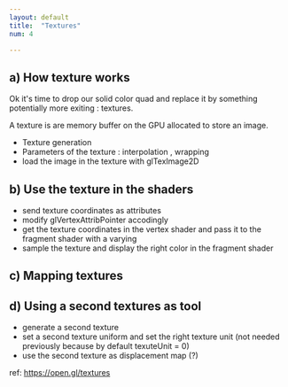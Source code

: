 ```yaml
---
layout: default
title:  "Textures"
num: 4

---
```



## a) How texture works

Ok it's time to drop our solid color quad and replace it by something potentially more exiting : textures. 

A texture is are memory buffer on the GPU allocated to store an image.  

* Texture generation
* Parameters of the texture : interpolation , wrapping
* load the image in the texture with glTexImage2D

## b) Use the texture in the shaders

* send texture coordinates as attributes
* modify glVertexAttribPointer accodingly
* get the texture coordinates in the vertex shader and pass it to the fragment shader with a varying
* sample the texture and display the right color in the fragment shader

## c) Mapping textures



## d) Using a second textures as tool
* generate a second texture
* set a second texture uniform and set the right texture unit (not needed previously because by default texuteUnit = 0)
* use the second texture as displacement map (?)

ref: https://open.gl/textures
